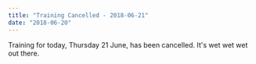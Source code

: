 ```yaml
---
title: "Training Cancelled - 2018-06-21"
date: "2018-06-20"
---
```


Training for today, Thursday 21 June, has been cancelled. It's wet wet wet out there.
